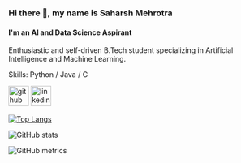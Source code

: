 ### Hi there 👋, my name is Saharsh Mehrotra
#### I'm an AI and Data Science Aspirant
Enthusiastic and self-driven B.Tech student specializing in Artificial Intelligence and Machine Learning. 

Skills: Python / Java / C 



[<img src='https://cdn.jsdelivr.net/npm/simple-icons@3.0.1/icons/github.svg' alt='github' height='40'>](https://github.com/https://github.com/saharshmehrotra)  [<img src='https://cdn.jsdelivr.net/npm/simple-icons@3.0.1/icons/linkedin.svg' alt='linkedin' height='40'>](https://www.linkedin.com/in/https://www.linkedin.com/in/saharsh-mehrotra-26284025b//)  

[![Top Langs](https://github-readme-stats.vercel.app/api/top-langs/?username=https://github.com/saharshmehrotra)](https://github.com/anuraghazra/github-readme-stats)

![GitHub stats](https://github-readme-stats.vercel.app/api?username=https://github.com/saharshmehrotra&show_icons=true)  

![GitHub metrics](https://metrics.lecoq.io/https://github.com/saharshmehrotra)  

